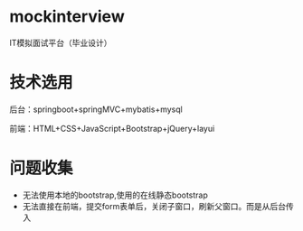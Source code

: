 # mockinterview
IT模拟面试平台（毕业设计）

# 技术选用
后台：springboot+springMVC+mybatis+mysql

前端：HTML+CSS+JavaScript+Bootstrap+jQuery+layui

# 问题收集
* 无法使用本地的bootstrap,使用的在线静态bootstrap
* 无法直接在前端，提交form表单后，关闭子窗口，刷新父窗口。而是从后台传入<script>到前端进行关闭子页面
* 问题1：页面滚动加载，多次传相同参数请求后台；解决：设置PageHelper插件参数reasonable为false。reasonable：分页合理化参数，默认值为false。当该参数设置为 true 时，pageNum<=0 时会查询第一页， pageNum>pages（超过总数时），会查询最后一页。默认false 时，直接根据参数进行查询。
* 问题2：支付宝沙箱环境充值出现异常